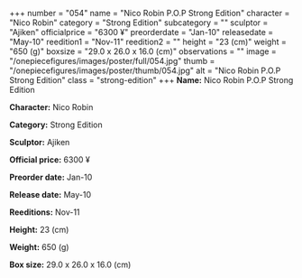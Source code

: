 +++
number = "054"
name = "Nico Robin P.O.P Strong Edition"
character = "Nico Robin"
category = "Strong Edition"
subcategory = ""
sculptor = "Ajiken"
officialprice = "6300 ¥"
preorderdate = "Jan-10"
releasedate = "May-10"
reedition1 = "Nov-11"
reedition2 = ""
height = "23 (cm)"
weight = "650 (g)"
boxsize = "29.0 x 26.0 x 16.0 (cm)"
observations = ""
image = "/onepiecefigures/images/poster/full/054.jpg"
thumb = "/onepiecefigures/images/poster/thumb/054.jpg"
alt = "Nico Robin P.O.P Strong Edition"
class = "strong-edition"
+++
**Name:** Nico Robin P.O.P Strong Edition

**Character:** Nico Robin

**Category:** Strong Edition 

**Sculptor:** Ajiken

**Official price:** 6300 ¥

**Preorder date:** Jan-10

**Release date:** May-10

**Reeditions:** Nov-11

**Height:** 23 (cm)

**Weight:** 650 (g)

**Box size:** 29.0 x 26.0 x 16.0 (cm)



